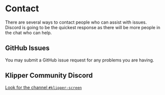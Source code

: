 # Contact

There are several ways to contact people who can assist with issues. Discord is going to be the quickest response as
there will be more people in the chat who can help.

## GitHub Issues
You may submit a GitHub issue request for any problems you are having.

## Klipper Community Discord

[Look for the channel `#klipper-screen`](https://discord.klipper3d.org/)
